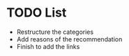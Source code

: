 # TODO List

- Restructure the categories
- Add reasons of the recommendation
- Finish to add the links
